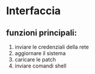 # Interfaccia

## funzioni principali:

1. inviare le credenziali della rete
2. aggiornare il sistema
3. caricare le patch
4. inviare comandi shell